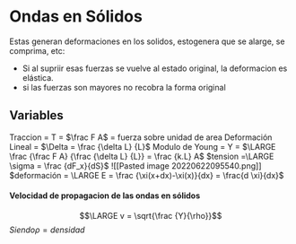 # Ondas en Sólidos
Estas generan deformaciones en los solidos, estogenera que se alarge, se comprima, etc:
- Si al supriir esas fuerzas se vuelve al estado original, la deformacion es elástica.
- si las fuerzas son mayores no recobra la forma original

## Variables
Traccion = T = $\frac F A$ = fuerza sobre unidad de area
Deformación Lineal = $\Delta = \frac {\delta L} {L}$
Modulo de Young = Y = $\LARGE \frac {\frac F A} {\frac {\delta L} {L}} = \frac {k.L} A$
$tension =\LARGE \sigma = \frac {dF_x}{dS}$         ![[Pasted image 20220622095540.png]]
$deformación = \LARGE E = \frac {\xi(x+dx)-\xi(x)}{dx} = \frac{d \xi}{dx}$ 

#### Velocidad de propagacion de las ondas en sólidos 
$$\LARGE v = \sqrt{\frac {Y}{\rho}}$$
$Siendo \rho = densidad$